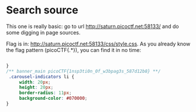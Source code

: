 # Search source

This one is really basic: go to url http://saturn.picoctf.net:58133/ and do some digging in page sources. 

Flag is in: http://saturn.picoctf.net:58133/css/style.css. As you already know the flag pattern (picoCTF{.*}), you can find it in no time:

```css

}
/** banner_main picoCTF{1nsp3ti0n_0f_w3bpag3s_587d12b8} **/
 .carousel-indicators li {
     width: 20px;
     height: 20px;
     border-radius: 11px;
     background-color: #070000;
}
```